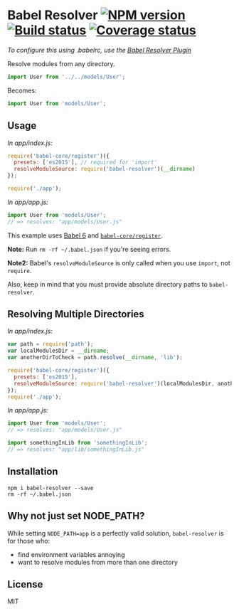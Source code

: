 # Babel Resolver [![NPM version][npm-image]][npm-url] [![Build status][travis-image]][travis-url] [![Coverage status][coveralls-image]][coveralls-url]

*To configure this using .babelrc, use the [Babel Resolver Plugin](https://github.com/jshanson7/babel-plugin-resolver)*

Resolve modules from any directory.

```javascript
import User from '../../models/User';
```
Becomes:

```javascript
import User from 'models/User';
```

## Usage

*In app/index.js:*

```javascript
require('babel-core/register')({
  presets: ['es2015'], // required for 'import'
  resolveModuleSource: require('babel-resolver')(__dirname)
});

require('./app');
```

*In app/app.js:*

```javascript
import User from 'models/User';
// => resolves: "app/models/User.js"
```

This example uses [Babel 6](http://babeljs.io/) and [`babel-core/register`](http://babeljs.io/docs/usage/require/).

**Note:** Run `rm -rf ~/.babel.json` if you're seeing errors.

**Note2:** Babel's `resolveModuleSource` is only called when you use `import`, not `require`.

Also, keep in mind that you must provide absolute directory paths to `babel-resolver`.


## Resolving Multiple Directories

*In app/index.js:*

```javascript
var path = require('path');
var localModulesDir = __dirname;
var anotherDirToCheck = path.resolve(__dirname, 'lib');

require('babel-core/register')({
  presets: ['es2015'],
  resolveModuleSource: require('babel-resolver')(localModulesDir, anotherDirToCheck)
});
require('./app');
```

*In app/app.js:*

```javascript
import User from 'models/User';
// => resolves: "app/models/User.js"

import somethingInLib from 'somethingInLib';
// => resolves: "app/lib/somethingInLib.js"
```

## Installation

```
npm i babel-resolver --save
rm -rf ~/.babel.json
```

## Why not just set NODE_PATH?

While setting `NODE_PATH=app` is a perfectly valid solution, `babel-resolver` is for those who:
- find environment variables annoying
- want to resolve modules from more than one directory

## License

MIT

[npm-image]: https://badge.fury.io/js/babel-resolver.svg
[npm-url]: https://npmjs.org/package/babel-resolver
[travis-image]: https://travis-ci.org/jshanson7/babel-resolver.svg
[travis-url]: https://travis-ci.org/jshanson7/babel-resolver
[coveralls-image]: https://coveralls.io/repos/jshanson7/babel-resolver/badge.svg?branch=master&service=github
[coveralls-url]: https://coveralls.io/github/jshanson7/babel-resolver?branch=master
